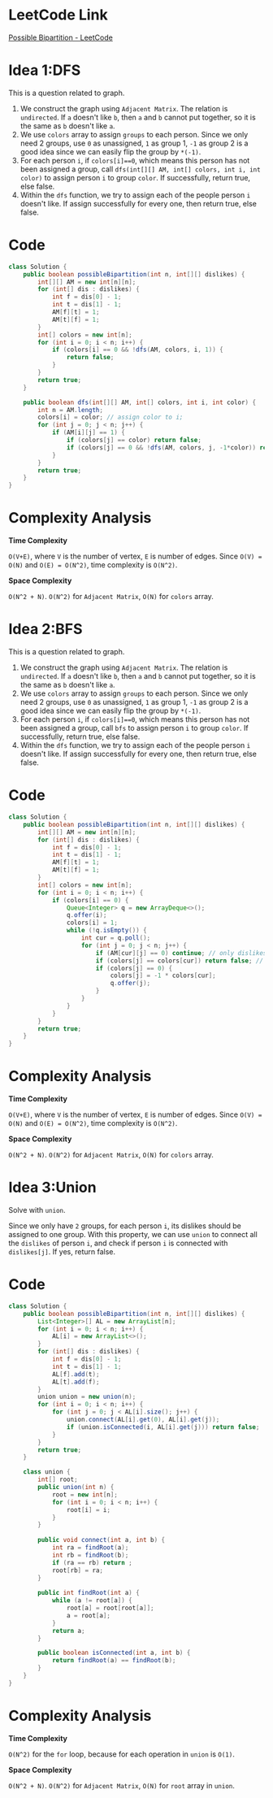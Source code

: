 # LeetCode Link

[Possible Bipartition - LeetCode](https://leetcode.com/problems/possible-bipartition/description/)

# Idea 1:DFS

This is a question related to graph.

1.   We construct the graph using `Adjacent Matrix`. The relation is `undirected`. If `a` doesn't like `b`, then `a` and `b` cannot put together, so it is the same as `b` doesn't like `a`.
2.   We use `colors` array to assign `groups` to each person. Since we only need 2 groups, use `0` as unassigned, `1` as group 1, `-1` as group 2 is a good idea since we can easily flip the group by  `*(-1)`.
3.   For each person `i`, if `colors[i]==0`, which means this person has not been assigned a group, call `dfs(int[][] AM, int[] colors, int i, int color)` to assign person `i` to group `color`. If successfully, return true, else false.
4.   Within the `dfs` function, we try to assign each of the people person `i` doesn't like. If assign successfully for every one, then return true, else false.

# Code

```java
class Solution {
    public boolean possibleBipartition(int n, int[][] dislikes) {
        int[][] AM = new int[n][n];
        for (int[] dis : dislikes) {
            int f = dis[0] - 1;
            int t = dis[1] - 1;
            AM[f][t] = 1;
            AM[t][f] = 1;
        }
        int[] colors = new int[n];
        for (int i = 0; i < n; i++) {
            if (colors[i] == 0 && !dfs(AM, colors, i, 1)) {
                return false;
            }
        }
        return true;
    }

    public boolean dfs(int[][] AM, int[] colors, int i, int color) {
        int n = AM.length;
        colors[i] = color; // assign color to i;
        for (int j = 0; j < n; j++) {
            if (AM[i][j] == 1) {
                if (colors[j] == color) return false;
                if (colors[j] == 0 && !dfs(AM, colors, j, -1*color)) return false;
            }
        }
        return true;
    }
}
```

# Complexity Analysis

**Time Complexity**

`O(V+E)`, where `V` is the number of vertex, `E` is number of edges. Since `O(V) = O(N)` and `O(E) = O(N^2)`, time complexity is `O(N^2)`. 

**Space Complexity**

`O(N^2 + N)`. `O(N^2)` for `Adjacent Matrix`, `O(N)` for `colors` array.

# Idea 2:BFS

This is a question related to graph.

1.   We construct the graph using `Adjacent Matrix`. The relation is `undirected`. If `a` doesn't like `b`, then `a` and `b` cannot put together, so it is the same as `b` doesn't like `a`.
2.   We use `colors` array to assign `groups` to each person. Since we only need 2 groups, use `0` as unassigned, `1` as group 1, `-1` as group 2 is a good idea since we can easily flip the group by  `*(-1)`.
3.   For each person `i`, if `colors[i]==0`, which means this person has not been assigned a group, call `bfs` to assign person `i` to group `color`. If successfully, return true, else false.
4.   Within the `dfs` function, we try to assign each of the people person `i` doesn't like. If assign successfully for every one, then return true, else false.

# Code

```java
class Solution {
    public boolean possibleBipartition(int n, int[][] dislikes) {
        int[][] AM = new int[n][n];
        for (int[] dis : dislikes) {
            int f = dis[0] - 1;
            int t = dis[1] - 1;
            AM[f][t] = 1;
            AM[t][f] = 1;
        }
        int[] colors = new int[n];
        for (int i = 0; i < n; i++) {
            if (colors[i] == 0) {
                Queue<Integer> q = new ArrayDeque<>();
                q.offer(i);
                colors[i] = 1;
                while (!q.isEmpty()) {
                    int cur = q.poll();
                    for (int j = 0; j < n; j++) {
                        if (AM[cur][j] == 0) continue; // only dislikes
                        if (colors[j] == colors[cur]) return false; // in the same group
                        if (colors[j] == 0) {
                            colors[j] = -1 * colors[cur];
                            q.offer(j);
                        }
                    }
                }
            }
        }
        return true;
    }
}
```

# Complexity Analysis

**Time Complexity**

`O(V+E)`, where `V` is the number of vertex, `E` is number of edges. Since `O(V) = O(N)` and `O(E) = O(N^2)`, time complexity is `O(N^2)`. 

**Space Complexity**

`O(N^2 + N)`. `O(N^2)` for `Adjacent Matrix`, `O(N)` for `colors` array.

# Idea 3:Union

Solve with `union`.

Since we only have `2` groups, for each person `i`,  its dislikes should be assigned to one group. With this property, we can use `union` to connect all the `dislikes` of person `i`, and check if person `i` is connected with `dislikes[j]`. If yes, return false.

# Code

```java
class Solution {
    public boolean possibleBipartition(int n, int[][] dislikes) {
        List<Integer>[] AL = new ArrayList[n];
        for (int i = 0; i < n; i++) {
            AL[i] = new ArrayList<>();
        }
        for (int[] dis : dislikes) {
            int f = dis[0] - 1;
            int t = dis[1] - 1;
            AL[f].add(t);
            AL[t].add(f);
        }
        union union = new union(n);
        for (int i = 0; i < n; i++) {
            for (int j = 0; j < AL[i].size(); j++) {
                union.connect(AL[i].get(0), AL[i].get(j));
                if (union.isConnected(i, AL[i].get(j))) return false;
            }
        }
        return true;
    }

    class union {
        int[] root;
        public union(int n) {
            root = new int[n];
            for (int i = 0; i < n; i++) {
                root[i] = i;
            }
        }
        
        public void connect(int a, int b) {
            int ra = findRoot(a);
            int rb = findRoot(b);
            if (ra == rb) return ;
            root[rb] = ra;
        }
        
        public int findRoot(int a) {
            while (a != root[a]) {
                root[a] = root[root[a]];
                a = root[a];
            }
            return a;
        }

        public boolean isConnected(int a, int b) {
            return findRoot(a) == findRoot(b);
        }
    }
}
```

# Complexity Analysis

**Time Complexity**

`O(N^2)` for the `for` loop, because for each operation in `union` is `O(1)`.

**Space Complexity**

`O(N^2 + N)`. `O(N^2)` for `Adjacent Matrix`, `O(N)` for `root` array in `union`.

